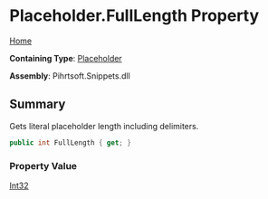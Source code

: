 # Placeholder\.FullLength Property

[Home](../../../../README.md)

**Containing Type**: [Placeholder](../README.md)

**Assembly**: Pihrtsoft\.Snippets\.dll

## Summary

Gets literal placeholder length including delimiters\.

```csharp
public int FullLength { get; }
```

### Property Value

[Int32](https://docs.microsoft.com/en-us/dotnet/api/system.int32)

